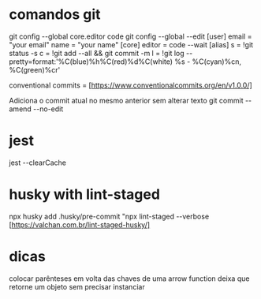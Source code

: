 # comandos git 
git config --global core.editor code
git config --global --edit
[user]
	email = "your email"
	name = "your name"
[core]
	editor = code --wait
[alias]
	s = !git status -s
	c = !git add --all && git commit -m
	l = !git log --pretty=format:'%C(blue)%h%C(red)%d%C(white) %s - %C(cyan)%cn, %C(green)%cr'

conventional commits = [https://www.conventionalcommits.org/en/v1.0.0/]

Adiciona o commit atual no mesmo anterior sem alterar texto
git commit --amend --no-edit

# jest
jest --clearCache

# husky with lint-staged
npx husky add .husky/pre-commit "npx lint-staged --verbose
[https://valchan.com.br/lint-staged-husky/]

# dicas
colocar parênteses em volta das chaves de uma arrow function deixa que retorne um objeto sem precisar instanciar